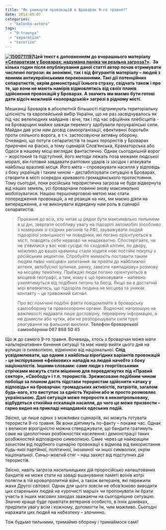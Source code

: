 ```yaml
---
title: "Як уникнути провокацій в Броварах 9-го травня?"
date: 2014-05-07
categories: 
  - "kolonka-avtora"
tags: 
  - "9-travnya"
  - "separatizm"
  - "terorizm"
---
```


**[![1500711197](https://mpz.brovary.org/wp-content/uploads/2014/05/1500711197.jpeg)](https://mpz.brovary.org/wp-content/uploads/2014/05/1500711197.jpeg)Цей текст є доповненням до вчорашнього матеріалу [«Сепаратизм у Броварах: надумана паніка чи реальна загроза?»](https://mpz.brovary.org/separatizm-u-brovarah-nadumana-panika-chi-realna-zagroza/).  За кілька годин після опублікування даної статті автор почав отримувати численні погрози: як анонімні, так і від фігурантів матеріалу – людей з явними антиукраїнськими переконаннями. Такі дії потенційних сепаратистів, окрім демонстрації їхнього страху, свідчать також і про те, що вони не мають намірів відмовлятись від своїх планів здійснення провокацій у Броварах. А значить ми маємо бути готові дати відсіч можливій «колорадській» загрозі в рідному місті.**

Мешканці Броварів в абсолютній більшості підтримують територіальну цілісність та європейський вибір України, що не раз засвідчувалось як під час велелюдних майданів і віче, так і під час офіційних плебісцитів - на Броварщині майже завжди перемогу здобували проукраїнські сили. Майдан дав усім нам досвід самоорганізації, ефективної боротьби проти спільного ворога, в т.ч. застосовуючи активну оборону. Очевидно, що потуги сепаратистів та інших терористів у Броварах приречені на фіаско, а тому сценарій Слов’янська, Краматорська або Одеси в нашому місці виглядає фантастично. Однак сьогоднішній ворог – жорстокий та підступний, його методи лежать поза межами людської моралі, він готовий завдавати раптових ударів із засідок і атакувати найбільш вразливі місця. Його мета – спровокувати насилля у відповідь з боку українців і таким чином – дестабілізувати ситуацію в Броварах, створити в місті осередок кривавого громадянського протистояння. Тому сьогодні, поки російська терористична загроза не буде відвернута від наших земель, усі броварчани повинні знову максимально мобілізуватися. Нашою першочерговою метою має стати попередження провокацій, а не реакція на них, ми маємо діяти на випередження, а не виконувати відведену нам роль в сценарії сепаратистів.

> Прохання до всіх, хто читає ці рядки бути максимально пильними в ці дні, звертати особливу увагу на підозрілі автомобілі (особливо з номерами зі східних регіонів та РФ), зауважувати людей підозрілої зовнішності чи поведінки, які погано орієнтуються в місті, поводять себе нервово чи неадекватно. Спостерігайте, чи не з’явилися у вас нові сусіди: по сходовій клітині, по двору, можливо до вашої крамниці стали ходити нові постійні покупці з російським акцентом. Спробуйте мимохіть поставити таким людям певні «місцеві» запитання: як пройти до найближчої аптеки, автобусної зупинки, ринку, завезти «випадкову» розмову на місцеву тематику. Приїжджі люди погано орієнтуються в місцевій географії, а тим, кому є що приховувати – напевно ухилятимуться від подібних питань та бесід. Якщо ви в достатній мірі впевнитесь, що підозріла людина не місцева та уникає контакту – це тривожний сигнал.
> 
> Про всі помічені подібні факти повідомляйте в броварську самооборону та правоохоронні органи. Водночас наголошую на важливості надавати лише достовірну, перевірену інформацію, а не домисли або чутки, аби не розпорошувати сили груп реагування на фальшиві виклики. **Телефон броварської самооборони 067 868 50 45**

Що ж до самого 9-го травня. Вочевидь, хтось з броварчан може мати «альтернативне» бачення ситуації та має намір вийти цього дня на вулицю із символікою, відмінною від національної. **Слід усвідомлювати, що одним з найбільш вірогідних варіантів провокацій - це інспірування «фейкових» нападів на людей начебто з боку націоналістів. Іншими словами: саме люди з георгіївськими стрічками можуть стати мішенню для перевдягнутих під «Правий сектор», «Свободу» і т.п. терористів. Зрежисоване подібним чином побоїще за планом дасть підстави терористам здійснити «атаку у відповідь» на броварчан: громадських активістів, патріотів, загалом будь-кого, хто виступає за єдність України або ж просто розмовляє українською. Далі ситуація може перерости в неконтрольовану, відбудеться стихійна ескалація насилля, до чого це може призвести – гарно видно на прикладі нещодавніх одеських подій.**

Звісно, це лише одних з можливих сценаріїв, які можуть готувати терористи 9-го травня. Як вони діятимуть по-факту – покаже час. Однак з великою вірогідністю можна стверджувати, що бандити гратимуть саме на ідеологічних розбіжностях населення і демонстрації таких розбіжностей відповідною символікою. Саме через це найкращим захистом від подібного сценарію провокації є відмова від використання будь-якої партійної, політичної, іноземної чи іншої символіки, окрім національної. Синьо-жовтий стяг – наш захист від підступних дій терористів.

Звісно, навіть загроза насильницьких дій проросійсько налаштованих бандитів не може стати на заваді вшанування памяті воїнів котрі полягли в тій кровопролитній війні, а також ветеранів, які пережили жахи Другої світової. Однак для цього зовсім не обов’язково виводити цих стареньких людей на «урочисті марші» чи пропонувати їм брати участь в інших масових заходах зважаючи на сьогоднішню ситуацію. Значно краще буде привітати ветеранів особисто, в їхніх домівках, приділити увагу всім і кожному, допомогти їм, чим можливо. Сьогодні наражати цих людей на небезпеку – злочинно.

Тож будьмо пильними, тримаймо оборону і тримаймося самі!
